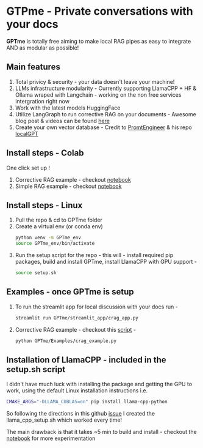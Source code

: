 # GTPme - Private conversations with your docs 

**GPTme** is totally free aiming to make local RAG pipes as easy to integrate AND as modular as possible!

## Main features
1. Total privicy & security - your data doesn't leave your machine! 
2. LLMs infrastructure modularity - Currently supporting LlamaCPP + HF & Ollama wraped with Langchain - working on the non free services intergration right now
3. Work with the latest models HuggingFace 
4. Utilize LangGraph to run corrective RAG on your documents - Awesome blog post & videos can be found [here](https://blog.langchain.dev/agentic-rag-with-langgraph/)
5. Create your own vector database - Credit to [PromtEngineer](https://www.youtube.com/@engineerprompt) & his repo [localGPT](https://github.com/PromtEngineer/localGPT)

## Install steps - Colab
One click set up ! 
1. Corrective RAG example - checkout [notebook](https://github.com/shalvamist/GPTme/blob/main/Examples/notebooks/GPTme_CRAG_terminal_app.ipynb)   
2. Simple RAG example - checkout [notebook](https://github.com/shalvamist/GPTme/blob/main/Examples/notebooks/GPTme_Colab.ipynb)   

## Install steps - Linux
1. Pull the repo & cd to GPTme folder
2. Create a virtual env (or conda env)
   ```bash
   python venv -m GPTme_env
   source GPTme_env/bin/activate
   ```
4. Run the setup script for the repo - this will - install required pip packages, build and install GPTme, install LlamaCPP with GPU support -
   ```bash
   source setup.sh
   ```

## Examples - once GPTme is setup
1. To run the streamlit app for local discussion with your docs run -
   ```bash
   streamlit run GPTme/streamlit_app/crag_app.py
   ```
2. Corrective RAG example - checkout this [script](https://github.com/shalvamist/GPTme/blob/main/Examples/crag_example.py) -
   ```bash
   python GPTme/Examples/crag_example.py
   ```

## Installation of LlamaCPP - included in the setup.sh script
I didn't have much luck with installing the package and getting the GPU to work, using the default Linux installation instructions i.e.
```bash
CMAKE_ARGS="-DLLAMA_CUBLAS=on" pip install llama-cpp-python
```
So following the directions in this github [issue](https://github.com/abetlen/llama-cpp-python/issues/509) I created the llama_cpp_setup.sh which worked every time!

The main drawback is that it takes ~5 min to build and install - checkout the [notebook](https://github.com/shalvamist/GPTme/blob/main/Examples/notebooks/Running_LlamaCPP_in_Colab_GPU.ipynb) for more experimentation 

